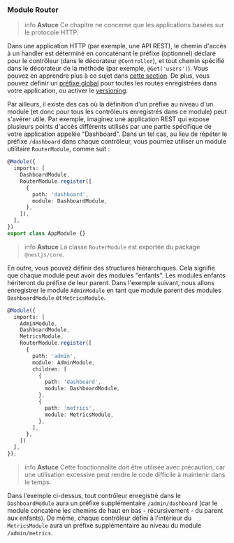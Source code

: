 ### Module Router

> info **Astuce** Ce chapitre ne concerne que les applications basées sur le protocole HTTP.

Dans une application HTTP (par exemple, une API REST), le chemin d'accès à un handler est déterminé en concaténant le préfixe (optionnel) déclaré pour le contrôleur (dans le décorateur `@Controller`), et tout chemin spécifié dans le décorateur de la méthode (par exemple, `@Get('users')`). Vous pouvez en apprendre plus à ce sujet dans [cette section](/controllers#routage). De plus, vous pouvez définir un [préfixe global](/faq/global-prefix) pour toutes les routes enregistrées dans votre application, ou activer le [versioning](/techniques/versioning).

Par ailleurs, il existe des cas où la définition d'un préfixe au niveau d'un module (et donc pour tous les contrôleurs enregistrés dans ce module) peut s'avérer utile. Par exemple, imaginez une application REST qui expose plusieurs points d'accès différents utilisés par une partie spécifique de votre application appelée "Dashboard".
Dans un tel cas, au lieu de répéter le préfixe `/dashboard` dans chaque contrôleur, vous pourriez utiliser un module utilitaire `RouterModule`, comme suit :

```typescript
@Module({
  imports: [
    DashboardModule,
    RouterModule.register([
      {
        path: 'dashboard',
        module: DashboardModule,
      },
    ]),
  ],
})
export class AppModule {}
```

> info **Astuce** La classe `RouterModule` est exportée du package `@nestjs/core`.

En outre, vous pouvez définir des structures hiérarchiques. Cela signifie que chaque module peut avoir des modules "enfants".
Les modules enfants hériteront du préfixe de leur parent. Dans l'exemple suivant, nous allons enregistrer le module `AdminModule` en tant que module parent des modules `DashboardModule` et `MetricsModule`.

```typescript
@Module({
  imports: [
    AdminModule,
    DashboardModule,
    MetricsModule,
    RouterModule.register([
      {
        path: 'admin',
        module: AdminModule,
        children: [
          {
            path: 'dashboard',
            module: DashboardModule,
          },
          {
            path: 'metrics',
            module: MetricsModule,
          },
        ],
      },
    ])
  ],
});
```

> info **Astuce** Cette fonctionnalité doit être utilisée avec précaution, car une utilisation excessive peut rendre le code difficile à maintenir dans le temps.

Dans l'exemple ci-dessus, tout contrôleur enregistré dans le `DashboardModule` aura un préfixe supplémentaire `/admin/dashboard` (car le module concatène les chemins de haut en bas - récursivement - du parent aux enfants).
De même, chaque contrôleur défini à l'intérieur du `MetricsModule` aura un préfixe supplémentaire au niveau du module `/admin/metrics`.
